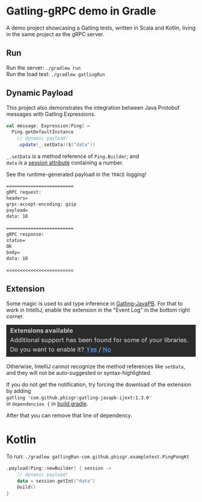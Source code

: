 # Gatling-gRPC demo in Gradle

A demo project showcasing a Gatling tests,
written in Scala and Kotlin,
living in the same project as the gRPC server.

## Run

Run the server: `./gradlew run`\
Run the load test: `./gradlew gatlingRun`

## Dynamic Payload

This project also demonstrates the integration between
Java Protobuf messages with Gatling Expressions.

```scala
val message: Expression[Ping] =
  Ping.getDefaultInstance
    // dynamic payload!
    .update(_.setData)($("data"))
```

`_.setData` is a method reference of `Ping.Builder`; and\
`data` is a [session attribute](https://gatling.io/docs/current/session/session_api/)
containing a number.

See the runtime-generated payload in the `TRACE` logging!

```
=========================
gRPC request:
headers=
grpc-accept-encoding: gzip
payload=
data: 18

=========================
gRPC response:
status=
OK
body=
data: 18

<<<<<<<<<<<<<<<<<<<<<<<<<
```

## Extension

Some magic is used to aid type inference in
[Gatling-JavaPB](https://github.com/phiSgr/gatling-grpc/tree/master/java-pb).
For that to work in IntelliJ,
enable the extension in the "Event Log" in the bottom right corner.

![enable extension](intellij_event_log.png)

Otherwise, IntelliJ cannot recognize the method references like `setData`,
and they will not be auto-suggested or syntax-highlighted.

If you do not get the notification,
try forcing the download of the extension by adding\
`gatling 'com.github.phisgr:gatling-javapb-ijext:1.3.0'`\
in `dependencies {` in [build.gradle](./build.gradle.kts).

After that you can remove that line of dependency.

# Kotlin

To run: `./gradlew gatlingRun-com.github.phisgr.exampletest.PingPongKt`

```kotlin
.payload(Ping::newBuilder) { session ->
    // dynamic payload!
    data = session.getInt("data")
    build()
}
```
